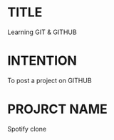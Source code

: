 # TITLE
Learning GIT & GITHUB

# INTENTION
To post a project on GITHUB

# PROJRCT NAME 
Spotify clone


